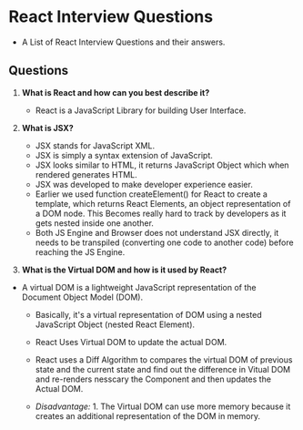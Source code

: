 # React Interview Questions 
- A List of React Interview Questions and their answers. 

## Questions

1. **What is React and how can you best describe it?**
   - React is a JavaScript Library for building User Interface.
        
2. **What is JSX?**
   - JSX stands for JavaScript XML.
   - JSX is simply a syntax extension of JavaScript.
   - JSX looks similar to HTML, it returns JavaScript Object which when rendered generates HTML.
   - JSX was developed to make developer experience easier.
   - Earlier we used function createElement() for React to create a template, which returns React Elements, an object representation of a DOM node. This Becomes really hard to track by developers as it gets nested inside one another.
   - Both JS Engine and Browser does not  understand JSX directly, it needs to be transpiled (converting one code to another code) before reaching the JS Engine.
        
3. **What is the Virtual DOM and how is it used by React?**
- A virtual DOM is a lightweight JavaScript representation of the Document Object Model (DOM).
   - Basically, it's a virtual representation of DOM using a nested JavaScript Object (nested React Element).
   - React Uses Virtual DOM to update the actual DOM.
   - React uses a Diff Algorithm to compares the virtual DOM of previous state and the current state and find out the difference in Vitual DOM and re-renders nesscary the Component and then updates the Actual DOM.
        
   - *Disadvantage:* 
            1. The Virtual DOM can use more memory because it creates an additional representation of the DOM in memory.
